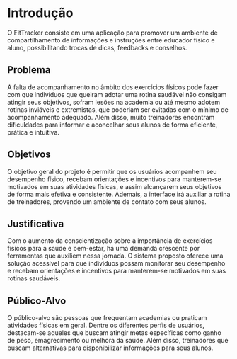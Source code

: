# Introdução

O FitTracker consiste em uma aplicação para promover um ambiente de compartilhamento de informações e instruções entre educador físico e aluno, possibilitando trocas de dicas, feedbacks e conselhos. 


## Problema
A falta de acompanhamento no âmbito dos exercícios físicos pode fazer com que indivíduos que queiram adotar uma rotina saudável não consigam atingir seus objetivos, sofram lesões na academia ou até mesmo adotem rotinas inviáveis e extremistas, que poderiam ser evitadas com o mínimo de acompanhamento adequado. Além disso, muito treinadores encontram dificuldades para informar e aconcelhar seus alunos de forma eficiente, prática e intuitiva. 


## Objetivos

O objetivo geral do projeto é permitir que os usuários acompanhem seu desempenho físico, recebam orientações e incentivos para manterem-se motivados em suas atividades físicas, e assim alcançarem seus objetivos de forma mais efetiva e consistente. Ademais, a interface irá auxiliar a rotina de treinadores, provendo um ambiente de contato com seus alunos.


## Justificativa

Com o aumento da conscientização sobre a importância de exercícios físicos para a saúde e bem-estar, há uma demanda crescente por ferramentas que auxiliem nessa jornada. O sistema proposto oferece uma solução acessível para que indivíduos possam monitorar seu desempenho e recebam orientações e incentivos para manterem-se motivados em suas rotinas saudáveis.


## Público-Alvo

O público-alvo são pessoas que frequentam academias ou praticam atividades físicas em geral. Dentre os diferentes perfis de usuários, destacam-se aqueles que buscam atingir metas específicas como ganho de peso, emagrecimento ou melhora da saúde. Além disso, treinadores que buscam alternativas para disponibilizar informações para seus alunos. 

